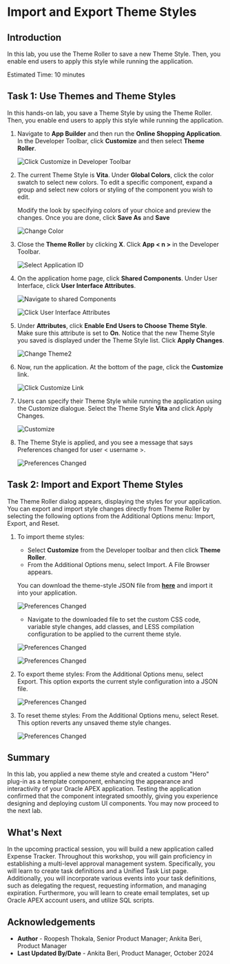 # Import and Export Theme Styles

## Introduction

In this lab, you use the Theme Roller to save a new Theme Style. Then, you enable end users to apply this style while running the application.

Estimated Time: 10 minutes

## Task 1: Use Themes and Theme Styles

In this hands-on lab, you save a Theme Style by using the Theme Roller. Then, you enable end users to apply this style while running the application.

1. Navigate to **App Builder** and then run the **Online Shopping Application**. In the Developer Toolbar, click **Customize** and then select **Theme Roller**.

   ![Click Customize in Developer Toolbar](images/navigate-to-theme-roller.png " ")

2. The current Theme Style is **Vita**. Under **Global Colors**, click the color swatch to select new colors.
To edit a specific component, expand a group and select new colors or styling of the component you wish to edit.

     Modify the look by specifying colors of your choice and preview the changes. Once you are done, click **Save As** and **Save**

    ![Change Color](images/change-color.png " ")

3. Close the **Theme Roller** by clicking **X**. Click **App < n >** in the Developer Toolbar.

    ![Select Application ID](images/select-application.png " ")

4. On the application home page, click **Shared Components**. Under User Interface, click **User Interface Attributes**.

    ![Navigate to shared Components](images/select-shared-comp.png " ")

    ![Click User Interface Attributes](images/click-usa.png " ")

5. Under **Attributes**, click **Enable End Users to Choose Theme Style**. Make sure this attribute is set to **On**.
Notice that the new Theme Style you saved is displayed under the Theme Style list. Click **Apply Changes**.

    ![Change Theme2](images/change-usa.png " ")

6. Now, run the application. At the bottom of the page, click the **Customize** link.

    ![Click Customize Link](images/select-customize1.png " ")

7. Users can specify their Theme Style while running the application using the Customize dialogue. Select the Theme Style **Vita** and click Apply Changes.

    ![Customize](images/customize1.png " ")

8. The Theme Style is applied, and you see a message that says Preferences changed for user < username >.

    ![Preferences Changed](images/preferences-changed.png " ")

## Task 2: Import and Export Theme Styles

The Theme Roller dialog appears, displaying the styles for your application. You can export and import style changes directly from Theme Roller by selecting the following options from the Additional Options menu: Import, Export, and Reset.

1. To import theme styles:
     - Select **Customize** from the Developer toolbar and then click **Theme Roller**.
     - From the Additional Options menu, select Import. A File Browser appears.

     You can download the theme-style JSON file from [**here**](files/vita-new.json) and import it into your application.

     ![Preferences Changed](images/theme-import.png " ")

     - Navigate to the downloaded file to set the custom CSS code, variable style changes, add classes, and LESS compilation configuration to be applied to the current theme style.

     ![Preferences Changed](images/file-import.png " ")

     ![Preferences Changed](images/file-imported.png " ")

2. To export theme styles:
   From the Additional Options menu, select Export. This option exports the current style configuration into a JSON file.

     ![Preferences Changed](images/export-file.png " ")

3. To reset theme styles:
   From the Additional Options menu, select Reset.
   This option reverts any unsaved theme style changes.

     ![Preferences Changed](images/reset-file.png " ")

## Summary

In this lab, you applied a new theme style and created a custom "Hero" plug-in as a template component, enhancing the appearance and interactivity of your Oracle APEX application. Testing the application confirmed that the component integrated smoothly, giving you experience designing and deploying custom UI components. You may now proceed to the next lab.

## What's Next

In the upcoming practical session, you will build a new application called Expense Tracker. Throughout this workshop, you will gain proficiency in establishing a multi-level approval management system. Specifically, you will learn to create task definitions and a Unified Task List page. Additionally, you will incorporate various events into your task definitions, such as delegating the request, requesting information, and managing expiration. Furthermore, you will learn to create email templates, set up Oracle APEX account users, and utilize SQL scripts.

## Acknowledgements

- **Author** - Roopesh Thokala, Senior Product Manager; Ankita Beri, Product Manager
- **Last Updated By/Date** - Ankita Beri, Product Manager, October 2024

